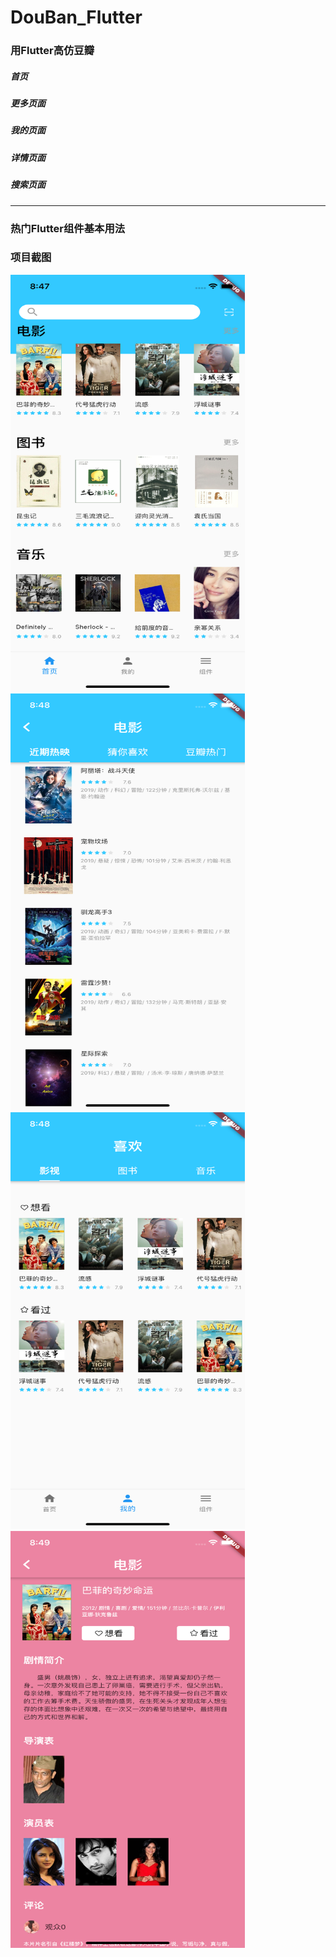 # DouBan_Flutter
### 用Flutter高仿豆瓣

##### 首页

##### 更多页面

##### 我的页面

##### 详情页面

##### 搜索页面

***

### 热门Flutter组件基本用法


### 项目截图
<img src="https://github.com/DargonLee/DouBan_Flutter/blob/master/screenshots/01.png" width="375" height="667">
<img src="https://github.com/DargonLee/DouBan_Flutter/blob/master/screenshots/02.png" width="375" height="667">
<img src="https://github.com/DargonLee/DouBan_Flutter/blob/master/screenshots/03.png" width="375" height="667">
<img src="https://github.com/DargonLee/DouBan_Flutter/blob/master/screenshots/04.png" width="375" height="667">

